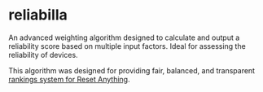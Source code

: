 # reliabilla
An advanced weighting algorithm designed to calculate and output a reliability score based on multiple input factors. Ideal for assessing the reliability of devices.

This algorithm was designed for providing fair, balanced, and transparent [rankings system for Reset Anything](https://resetanything.com).
